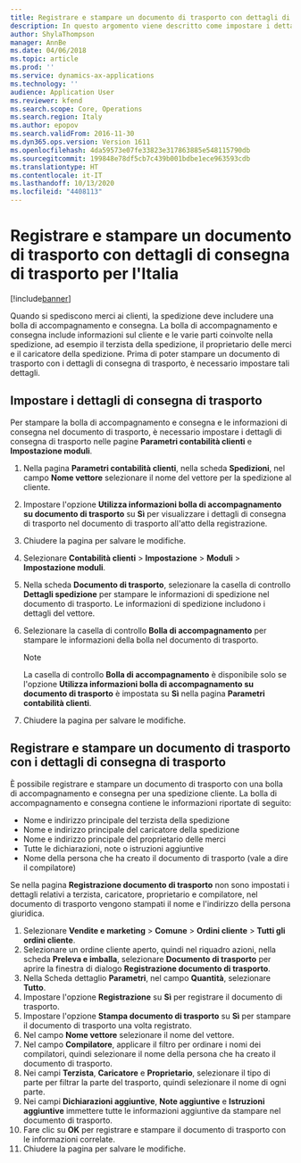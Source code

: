 ```yaml
---
title: Registrare e stampare un documento di trasporto con dettagli di consegna di trasporto per l'Italia
description: In questo argomento viene descritto come impostare i dettagli di consegna di trasporto e registrare un documento di trasporto per l'Italia.
author: ShylaThompson
manager: AnnBe
ms.date: 04/06/2018
ms.topic: article
ms.prod: ''
ms.service: dynamics-ax-applications
ms.technology: ''
audience: Application User
ms.reviewer: kfend
ms.search.scope: Core, Operations
ms.search.region: Italy
ms.author: epopov
ms.search.validFrom: 2016-11-30
ms.dyn365.ops.version: Version 1611
ms.openlocfilehash: 4da59573e07fe33823e317863885e548115790db
ms.sourcegitcommit: 199848e78df5cb7c439b001bdbe1ece963593cdb
ms.translationtype: HT
ms.contentlocale: it-IT
ms.lasthandoff: 10/13/2020
ms.locfileid: "4408113"
---
```

# <a name="post-and-print-a-packing-slip-with-transportation-delivery-details-for-italy"></a>Registrare e stampare un documento di trasporto con dettagli di consegna di trasporto per l'Italia

[!include[banner](../includes/banner.md)]

Quando si spediscono merci ai clienti, la spedizione deve includere una bolla di accompagnamento e consegna. La bolla di accompagnamento e consegna include informazioni sul cliente e le varie parti coinvolte nella spedizione, ad esempio il terzista della spedizione, il proprietario delle merci e il caricatore della spedizione. Prima di poter stampare un documento di trasporto con i dettagli di consegna di trasporto, è necessario impostare tali dettagli.

## <a name="set-up-transportation-delivery-details"></a>Impostare i dettagli di consegna di trasporto

Per stampare la bolla di accompagnamento e consegna e le informazioni di consegna nel documento di trasporto, è necessario impostare i dettagli di consegna di trasporto nelle pagine **Parametri contabilità clienti** e **Impostazione moduli**.

1. Nella pagina **Parametri contabilità clienti**, nella scheda **Spedizioni**, nel campo **Nome vettore** selezionare il nome del vettore per la spedizione al cliente.
2. Impostare l'opzione **Utilizza informazioni bolla di accompagnamento su documento di trasporto** su **Sì** per visualizzare i dettagli di consegna di trasporto nel documento di trasporto all'atto della registrazione.
3. Chiudere la pagina per salvare le modifiche.
4. Selezionare **Contabilità clienti** &gt; **Impostazione** &gt; **Moduli** &gt; **Impostazione moduli**.
5. Nella scheda **Documento di trasporto**, selezionare la casella di controllo **Dettagli spedizione** per stampare le informazioni di spedizione nel documento di trasporto. Le informazioni di spedizione includono i dettagli del vettore.
6. Selezionare la casella di controllo **Bolla di accompagnamento** per stampare le informazioni della bolla nel documento di trasporto.

    > [!NOTE]
    > La casella di controllo **Bolla di accompagnamento** è disponibile solo se l'opzione **Utilizza informazioni bolla di accompagnamento su documento di trasporto** è impostata su **Sì** nella pagina **Parametri contabilità clienti**.

7. Chiudere la pagina per salvare le modifiche.

## <a name="post-and-print-a-packing-slip-that-includes-transportation-delivery-details"></a>Registrare e stampare un documento di trasporto con i dettagli di consegna di trasporto

È possibile registrare e stampare un documento di trasporto con una bolla di accompagnamento e consegna per una spedizione cliente. La bolla di accompagnamento e consegna contiene le informazioni riportate di seguito:

- Nome e indirizzo principale del terzista della spedizione
- Nome e indirizzo principale del caricatore della spedizione
- Nome e indirizzo principale del proprietario delle merci
- Tutte le dichiarazioni, note o istruzioni aggiuntive
- Nome della persona che ha creato il documento di trasporto (vale a dire il compilatore)

Se nella pagina **Registrazione documento di trasporto** non sono impostati i dettagli relativi a terzista, caricatore, proprietario e compilatore, nel documento di trasporto vengono stampati il nome e l'indirizzo della persona giuridica.

1. Selezionare **Vendite e marketing** &gt; **Comune** &gt; **Ordini cliente** &gt; **Tutti gli ordini cliente**.
2. Selezionare un ordine cliente aperto, quindi nel riquadro azioni, nella scheda **Preleva e imballa**, selezionare **Documento di trasporto** per aprire la finestra di dialogo **Registrazione documento di trasporto**.
3. Nella Scheda dettaglio **Parametri**, nel campo **Quantità**, selezionare **Tutto**.
4. Impostare l'opzione **Registrazione** su **Sì** per registrare il documento di trasporto.
5. Impostare l'opzione **Stampa documento di trasporto** su **Sì** per stampare il documento di trasporto una volta registrato.
6. Nel campo **Nome vettore** selezionare il nome del vettore.
7. Nel campo **Compilatore**, applicare il filtro per ordinare i nomi dei compilatori, quindi selezionare il nome della persona che ha creato il documento di trasporto.
8. Nei campi **Terzista**, **Caricatore** e **Proprietario**, selezionare il tipo di parte per filtrar la parte del trasporto, quindi selezionare il nome di ogni parte.
9. Nei campi **Dichiarazioni aggiuntive**, **Note aggiuntive** e **Istruzioni aggiuntive** immettere tutte le informazioni aggiuntive da stampare nel documento di trasporto.
10. Fare clic su **OK** per registrare e stampare il documento di trasporto con le informazioni correlate.
11. Chiudere la pagina per salvare le modifiche.
